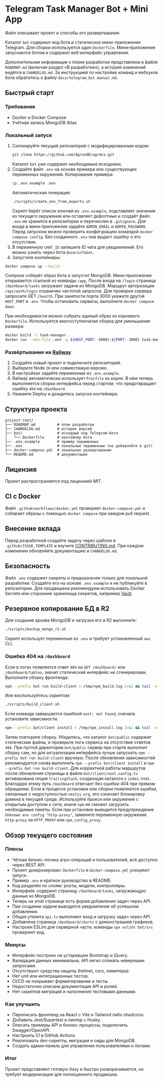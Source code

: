 <!-- Назначение файла: документация проекта и общие инструкции. -->
# Telegram Task Manager Bot + Mini App

Файл описывает проект и способы его развертывания.

Каталог `bot` содержит код бота и статическое мини-приложение Telegram.
Для сборки используется один `Dockerfile`. Мини‑приложение запускается ботом и содержит веб‑интерфейс управления.

Дополнительная информация о плане разработки представлена в файле `ROADMAP.md` (включая раздел «В разработке»), а история изменений ведётся в `CHANGELOG.md`.
За инструкцией по настройке команд и вебхуков бота обратитесь к файлу `docs/telegram_bot_manual.md`.

## Быстрый старт

### Требования
- Docker и Docker Compose
- Учётная запись MongoDB Atlas

### Локальный запуск
1. Склонируйте текущий репозиторий с модифицированным кодом:
   ```bash
   git clone https://github.com/AgroxOD/agrmcs.git
   ```
   Каталог `bot` уже содержит необходимые исходники.
2. Создайте файл `.env` на основе примера или существующих переменных окружения.
   Копирование примера:
   ```bash
   cp .env.example .env
   ```
   Автоматическая генерация:
   ```bash
   ./scripts/create_env_from_exports.sh
   ```
   Скрипт берёт список ключей из `.env.example`, подставляет значения из текущего
   окружения или оставляет дефолтные и создаёт файл.
   `.env` не хранится в репозитории и перечислен в `.gitignore`.
 Для входа в мини‑приложение задайте `ADMIN_EMAIL` и `ADMIN_PASSWORD`.
 Перед запуском можно проверить конфигурацию командой `docker compose config`. Без созданного `.env` она выдаст ошибку о его отсутствии.
3. В переменную `CHAT_ID` запишите ID чата для уведомлений. Его можно узнать через бота `@userinfobot`.
4. Запустите контейнеры:
  ```bash
  docker compose up --build
  ```
  Compose соберёт образ бота и запустит MongoDB.
  Мини‑приложение открывается ссылкой из команды `/app`.
  После входа на `/login` страница `/dashboard/tasks` загружает задачи из MongoDB.
  Маршрут авторизации `/api/auth/login` ограничен частотой запросов.
  Для проверки сервера запросите GET `/health`.
  При занятости порта 3000 укажите другой `HOST_PORT` в `.env`.
  Чтобы остановить сервисы, выполните `docker compose down`.

При необходимости можно собрать единый образ из корневого `Dockerfile`. Используется многоступенчатая сборка для уменьшения размера:
```bash
docker build -t task-manager .
docker run --env-file .env -p ${HOST_PORT:-3000}:${PORT:-3000} task-manager
```

### Развёртывание на [Railway](https://railway.app)
1. Создайте новый проект и подключите репозиторий.
2. Выберите Node `20` или совместимую версию.
3. В настройках задайте переменные из `.env.example`.
4. Railway автоматически использует `Procfile` из корня. В нём теперь выполняется
   сборка интерфейса перед стартом, что предотвращает ошибку `404` на `/dashboard`.
5. Нажмите Deploy и дождитесь запуска контейнера.

## Структура проекта
```
project-root/
├── ROADMAP.md          # план разработки
├── CHANGELOG.md        # история версий
├── bot/                # исходный код Telegram-бота
│   └── Dockerfile      # контейнер бота
├── .env.example        # пример переменных
├── .env                # локальные переменные (не добавляйте в git)
├── docker-compose.yml  # локальное развертывание
└── README.md           # документация
```

## Лицензия
Проект распространяется под лицензией MIT.

## CI с Docker
Файл `.github/workflows/docker.yml` проверяет `docker-compose.yml` и собирает образы с помощью `docker compose` при каждом pull request.

## Внесение вклада
Перед разработкой создайте задачу через шаблон в `.github/ISSUE_TEMPLATE` и изучите [CONTRIBUTING.md](CONTRIBUTING.md). При каждом изменении обновляйте документацию и `CHANGELOG.md`.

## Безопасность
Файл `.env` содержит секреты и предназначен только для локальной разработки.
Создайте его на основе `.env.example` и не публикуйте в репозитории.
Для продакшена рекомендуем использовать Docker Secrets или сторонние хранилища
секретов, например [Vault](https://www.vaultproject.io/).

## Резервное копирование БД в R2
Для создания архива MongoDB и загрузки его в R2 выполните:
```bash
./scripts/backup_mongo_r2.sh
```
Скрипт использует переменные из `.env` и требует установленный `aws` CLI.

### Ошибка 404 на `/dashboard`
Если в логах появляется ответ `404` на `GET /dashboard/` или `/dashboard/tables`, значит статический интерфейс не сгенерирован. Выполните сборку фронтенда:
```bash
npm --prefix bot run build-client > /tmp/npm_build.log 2>&1 && tail -n 20 /tmp/npm_build.log
```
Или воспользуйтесь скриптом:
```bash
./scripts/build_client.sh
```
Если команда завершается ошибкой `next: not found`, сначала установите зависимости:
```bash
npm --prefix bot/client install > /tmp/npm_install.log 2>&1 && tail -n 20 /tmp/npm_install.log
```
Затем повторите сборку. Убедитесь, что каталог `bot/public` содержит статические файлы, и проверьте логи сервиса на отсутствие ответов `404`.
При пустой директории `bot/public` сервер при старте выполнит сборку сам, но для актуализации интерфейса лучше запускать `npm --prefix bot run build-client` вручную.
После обновления зависимостей рекомендуется снова выполнить `npm --prefix bot/client install` и `npm --prefix bot run build-client`.
Для корректной работы маршрутов после обновления страницы в файле
`bot/client/next.config.ts` активирована опция `trailingSlash`, создающая каталоги
с `index.html`. Благодаря этому путь `/dashboard` отвечает без ошибки 404 при
прямом обращении.
Если в процессе установки или сборки появляются ошибки, связанные с недоступностью `nextjs.org`, это означает блокировку домена в текущей среде.
Используйте прокси или окружение с открытым доступом к сети, иначе `npm` не сможет загрузить необходимые пакеты.
Если при установке выводится предупреждение `Unknown env config "http-proxy"`,
замените переменную окружения `http-proxy` на `HTTP_PROXY` или `npm_config_proxy`.



## Обзор текущего состояния

### Плюсы
- Чёткая бизнес-логика агро-операций и пользователей, всё доступно через REST API.
- Проект докеризирован: `Dockerfile` и `docker-compose.yml` ускоряют запуск.
- Пример `.env` и краткое руководство в README.
- Код разделён по слоям: роуты, модели, контроллеры.
- Интерфейс содержит страницу `/dashboard/tasks`, загружающую данные из MongoDB.
- Теперь на этой странице есть форма добавления задач через API.
- При создании задачи выводится уведомление об успешном добавлении.
- Общая утилита `api.ts` выполняет вход и загрузку задач через API.
- Добавлена страница `/dashboard/charts` с демонстрацией графиков.
- Настроен ESLint для серверной части, команды `npx eslint bot/src` проверяют код.

### Минусы
- Интерфейс построен на устаревших Bootstrap и jQuery.
- Валидация данных минимальна, API легко сломать неверными запросами.
- Отсутствуют средства защиты (helmet, cors, лимитеры).
- Нет unit или интеграционных тестов.
- CI/CD не покрывает форматирование и тесты.
- Недостаточно описана документация API и ролей.
- Нет скриптов миграций и наполнения тестовыми данными.

### Как улучшить
- Переписать фронтенд на React с Vite и Tailwind либо shadcn/ui.
- Добавить Jest/Supertest и линтер с Husky.
- Описать примеры API и бизнес-процессы, подключить Swagger/OpenAPI.
- Настроить CI в GitHub Actions.
- Реализовать dev-скрипты, миграции и сиды для MongoDB.
- Создать админ‑панель для управления пользователями и логами.

### Итог
Проект представляет готовую базу и быстро разворачивается, но требует модернизации для полноценного продакшна.

